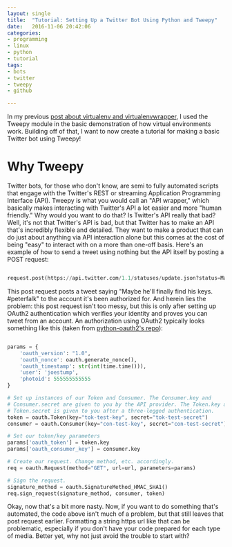 ```yaml
---
layout: single
title:  "Tutorial: Setting Up a Twitter Bot Using Python and Tweepy"
date:   2016-11-06 20:42:06
categories: 
- programming 
- linux
- python
- tutorial
tags: 
- bots
- twitter
- tweepy
- github

---
```


In my previous [post about virtualenv and virtualenvwrapper](http://ageof.info/Setting-Up-Python3-On-Linux), I used the Tweepy module in the basic demonstration of how virtual environments work. Building off of that, I want to now create a tutorial for making a basic Twitter bot using Tweepy!

# Why Tweepy

Twitter bots, for those who don't know, are semi to fully automated scripts that engage with the Twitter's REST or streaming Application Programming Interface (API). Tweepy is what you would call an "API wrapper," which basically makes interacting with Twitter's API a lot easier and more "human friendly." Why would you want to do that? Is Twitter's API really that bad? Well, it's not that Twitter's API is bad, but that Twitter has to make an API that's incredibly flexible and detailed. They want to make a product that can do just about anything via API interaction alone but this comes at the cost of being "easy" to interact with on a more than one-off basis. Here's an example of how to send a tweet using nothing but the API itself by posting a POST request:

```python

request.post(https://api.twitter.com/1.1/statuses/update.json?status=Maybe%20he%27ll%20finally%20find%20his%20keys.%20%23peterfalk)

```

This post request posts a tweet saying "Maybe he'll finally find his keys. #peterfalk" to the account it's been authorized for. And herein lies the problem: this post request isn't too messy, but this is only after setting up OAuth2 authentication which verifies your identity and proves you can tweet from an account. An authorization using OAuth2 typically looks something like this (taken from [python-oauth2's repo](https://github.com/joestump/python-oauth2/wiki/Signing-A-Request)):

```python

params = {
    'oauth_version': "1.0",
    'oauth_nonce': oauth.generate_nonce(),
    'oauth_timestamp': str(int(time.time())),
    'user': 'joestump',
    'photoid': 555555555555
}

# Set up instances of our Token and Consumer. The Consumer.key and 
# Consumer.secret are given to you by the API provider. The Token.key and
# Token.secret is given to you after a three-legged authentication.
token = oauth.Token(key="tok-test-key", secret="tok-test-secret")
consumer = oauth.Consumer(key="con-test-key", secret="con-test-secret")

# Set our token/key parameters
params['oauth_token'] = token.key
params['oauth_consumer_key'] = consumer.key

# Create our request. Change method, etc. accordingly.
req = oauth.Request(method="GET", url=url, parameters=params)

# Sign the request.
signature_method = oauth.SignatureMethod_HMAC_SHA1()
req.sign_request(signature_method, consumer, token)
```

Okay, now that's a bit more nasty. Now, if you want to do something that's automated, the code above isn't much of a problem, but that still leaves that post request earlier. Formatting a string https url like that can be problematic, especially if you don't have your code prepared for each type of media. Better yet, why not just avoid the trouble to start with? 

